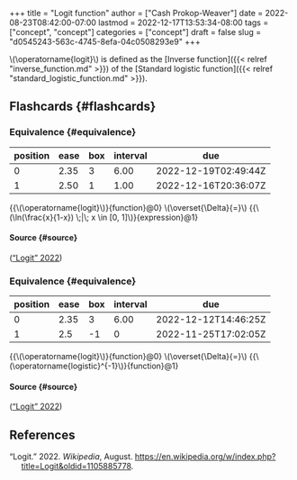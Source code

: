 +++
title = "Logit function"
author = ["Cash Prokop-Weaver"]
date = 2022-08-23T08:42:00-07:00
lastmod = 2022-12-17T13:53:34-08:00
tags = ["concept", "concept"]
categories = ["concept"]
draft = false
slug = "d0545243-563c-4745-8efa-04c0508293e9"
+++

\\(\operatorname{logit}\\) is defined as the [Inverse function]({{< relref "inverse_function.md" >}}) of the [Standard logistic function]({{< relref "standard_logistic_function.md" >}}).


## Flashcards {#flashcards}


### Equivalence {#equivalence}

| position | ease | box | interval | due                  |
|----------|------|-----|----------|----------------------|
| 0        | 2.35 | 3   | 6.00     | 2022-12-19T02:49:44Z |
| 1        | 2.50 | 1   | 1.00     | 2022-12-16T20:36:07Z |

{{\\(\operatorname{logit}\\)}{function}@0} \\(\overset{\Delta}{=}\\) {{\\(\ln(\frac{x}{1-x}) \\;|\\; x \in [0, 1]\\)}{expression}@1}


#### Source {#source}

(<a href="#citeproc_bib_item_1">“Logit” 2022</a>)


### Equivalence {#equivalence}

| position | ease | box | interval | due                  |
|----------|------|-----|----------|----------------------|
| 0        | 2.35 | 3   | 6.00     | 2022-12-12T14:46:25Z |
| 1        | 2.5  | -1  | 0        | 2022-11-25T17:02:05Z |

{{\\(\operatorname{logit}\\)}{function}@0} \\(\overset{\Delta}{=}\\) {{\\(\operatorname{logistic}^{-1}\\)}{function}@1}


#### Source {#source}

(<a href="#citeproc_bib_item_1">“Logit” 2022</a>)

## References

<style>.csl-entry{text-indent: -1.5em; margin-left: 1.5em;}</style><div class="csl-bib-body">
  <div class="csl-entry"><a id="citeproc_bib_item_1"></a>“Logit.” 2022. <i>Wikipedia</i>, August. <a href="https://en.wikipedia.org/w/index.php?title=Logit&oldid=1105885778">https://en.wikipedia.org/w/index.php?title=Logit&#38;oldid=1105885778</a>.</div>
</div>
